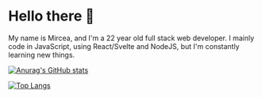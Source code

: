 # Hello there 👋

My name is Mircea, and I'm a 22 year old full stack web developer. I mainly code in JavaScript, using React/Svelte and NodeJS, but I'm constantly learning new things. 

[![Anurag's GitHub stats](https://github-readme-stats.vercel.app/api?username=PCRinus)](https://github.com/anuraghazra/github-readme-stats)

[![Top Langs](https://github-readme-stats.vercel.app/api/top-langs/?username=PCRinus&layout=compact)](https://github.com/anuraghazra/github-readme-stats)




<!--
**PCRinus/PCRinus** is a ✨ _special_ ✨ repository because its `README.md` (this file) appears on your GitHub profile.

Here are some ideas to get you started:

- 🔭 I’m currently working on ...
- 🌱 I’m currently learning ...
- 👯 I’m looking to collaborate on ...
- 🤔 I’m looking for help with ...
- 💬 Ask me about ...
- 📫 How to reach me: ...
- 😄 Pronouns: ...
- ⚡ Fun fact: ...
-->
